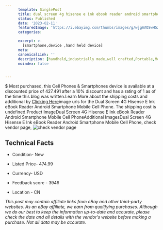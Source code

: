 ```yaml
---
      template: SinglePost
      title: dual screen 4g hisense e ink ebook reader android smartphone mobile cell phone
      status: Published
      date: '2023-02-11'
      featuredImage: 'https://i.ebayimg.com/thumbs/images/g/wjgAAOSwH5ZhIQGW/s-l225.jpg'
      categories: 

      excerpt: >-
        [smartphone,device ,hand held device]
      meta:
      canonicalLink: ''
      description: [handheld,industrially made,well crafted,Portable,Mobile,Compact,Convenient,Lightweight,Maneuverable,Man-portable,Miniature,Carriable,Hand-held,Light,Holdable,Transportable,Mobile device,Pocket-sized,On-the-go,Wireless,Cordless,Compact size,Convenient size, smartphone,device ,hand held device]
      noindex: false

        
---
```

$
    Most purchased, this Cell Phones & Smartphones device is available at a discounted price of 427.491 after a 10% discount and has a rating of 1 as of the time this blog was written.Learn More about the shipping costs and additional by [Clicking Here](https://www.ebay.com/itm/225013445669?hash=item3463d8b425%3Ag%3AwjgAAOSwH5ZhIQGW&mkevt=1&mkcid=1&mkrid=711-53200-19255-0&campid=%253CePNCampaignId%253E&customid=%253CreferenceId%253E&toolid=10049)image urls for the Dual Screen 4G Hisense E Ink eBook Reader Android Smartphone Mobile Cell Phone. The shipping cost is undefined.Product ImageDual Screen 4G Hisense E Ink eBook Reader Android Smartphone Mobile Cell PhoneAdditional ImagesDual Screen 4G Hisense E Ink eBook Reader Android Smartphone Mobile Cell Phone, check vendor page, ![check vendor page](https://origin-galleryplus.ebayimg.com/ws/web/225013445669_2_0_1/225x225.jpg,https://origin-galleryplus.ebayimg.com/ws/web/225013445669_3_0_1/225x225.jpg,https://origin-galleryplus.ebayimg.com/ws/web/225013445669_4_0_1/225x225.jpg,https://origin-galleryplus.ebayimg.com/ws/web/225013445669_5_0_1/225x225.jpg,https://origin-galleryplus.ebayimg.com/ws/web/225013445669_6_0_1/225x225.jpg,https://origin-galleryplus.ebayimg.com/ws/web/225013445669_7_0_1/225x225.jpg,https://origin-galleryplus.ebayimg.com/ws/web/225013445669_8_0_1/225x225.jpg,https://origin-galleryplus.ebayimg.com/ws/web/225013445669_9_0_1/225x225.jpg,https://origin-galleryplus.ebayimg.com/ws/web/225013445669_10_0_1/225x225.jpg,https://origin-galleryplus.ebayimg.com/ws/web/225013445669_11_0_1/225x225.jpg,https://origin-galleryplus.ebayimg.com/ws/web/225013445669_12_0_1/225x225.jpg)
    
    

 ## Technical Facts 



     
      

 - Condition- New 


      

 - Listed Price- 474.99 


      

 - Currency- USD 


      

 - Feedback score - 3949 


      

 - Location - CN 


      
      

 *_This post may contain affiliate links from eBay and other third-party websites. As an eBay affiliate, we earn from qualifying purchases. Although we do our best to keep the information up-to-date and accurate, please check the date and all details with the vendor's website before making a purchase. Not all data may be accurate._*



    
    
    
    
    